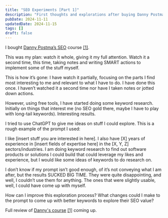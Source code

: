 ```yaml
---
title: "SEO Experiments [Part 1]"
description: "First thoughts and explorations after buying Danny Postma's SEO course"
pubDate: 2024-11-11
updatedDate: 2024-11-15
tags: []
draft: false
---
```


I bought [Danny Postma’s SEO](https://www.dannypostma.com/seo-course?via=drodol) course [\[1\]](#footnote-1).

This was my plan: watch it whole, giving it my full attention. Watch it a second time, this time, taking notes and writing SMART actions to implement some of the stuff myself.

This is how it’s gone: I have watch it partially, focusing on the parts I find most interesting to me and relevant to what I have to do. I have done this once. I haven’t watched it a second time nor have I taken notes or jotted down actions.

However, using free tools, I have started doing some keyword research. Initially on things that interest me (no SEO gold there, maybe I have to play with long-tail keywords). Interesting results.

I tried to use ChatGPT to give me ideas on stuff I could explore. This is a rough example of the prompt I used:

I like \[insert stuff you are interested in here\]. I also have \[X\] years of experience in \[insert fields of expertise here\] in the \[X, Y, Z\] sectors/industries. I am doing keyword research to find out software products or solutions I could build that could leverage my likes and experience, but I would like some ideas of keywords to do research on.

I don’t know if my prompt isn’t good enough, of it’s not conveying what I am after, but the results SUCKED BIG TIME. They were quite disappointing, and well, I couldn’t use them for anything. The ones that were slightly usable, well, I could have come up with myself.

How can I improve this exploration process? What changes could I make to the prompt to come up with better keywords to explore their SEO value?

Full review of [Danny's course](https://www.dannypostma.com/seo-course?via=drodol) [\[1\]](#footnote-1) coming up.